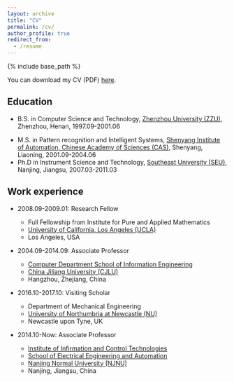 ```yaml
---
layout: archive
title: "CV"
permalink: /cv/
author_profile: true
redirect_from:
  - /resume
---
```


{% include base_path %}

You can download my CV (PDF) <a href="https://leizhangnjnu.github.io/papers/Leizhang-CV.pdf">here</a>.

Education
------
* B.S. in Computer Science and Technology, <a href="http://www.zzu.edu.cn/">Zhenzhou University (ZZU)</a>, Zhenzhou, Henan, 1997.09-2001.06
<!-- * M.S of basic theory courses in Automation, <a href="https://www.ustc.edu.cn/">University Of Science And Technology Of China (USTC)</a>, Hefei, Anhui, 2001.09-2002.06 -->
* M.S. in Pattern recognition and Intelligent Systems, <a href="http://www.sia.cas.cn/">Shenyang Institute of Automation, Chinese Academy of Sciences (CAS)</a>, Shenyang, Liaoning, 2001.09-2004.06
* Ph.D in Instrument Science and Technology, <a href="https://www.seu.edu.cn/">Southeast University (SEU)</a>, Nanjing, Jiangsu, 2007.03-2011.03

Work experience
------
* 2008.09-2009.01: Research Fellow
  * Full Fellowship from Institute for Pure and Applied Mathematics
  * <a href="https://www.ucla.edu/">University of California, Los Angeles (UCLA)</a>
  * Los Angeles, USA

* 2004.09-2014.09: Associate Professor
  * <a href="https://xxgcxy.cjlu.edu.cn/">Computer Department School of Information Engineering</a>
  * <a href="https://www.cjlu.edu.cn">China Jiliang University (CJLU)</a>
  * Hangzhou, Zhejiang, China

* 2016.10-2017.10: Visiting Scholar
  * Department of Mechanical Engineering
  * <a href="https://www.northumbria.ac.uk/">University of Northumbria at Newcastle (NU)</a>
  * Newcastle upon Tyne, UK
  
* 2014.10-Now: Associate Professor
  * <a href="http://d.njnu.edu.cn/research-area/3205.html">Institute of Infirmation and Control Technologies</a>
  * <a href="http://d.njnu.edu.cn/">School of Electrical Engineering and Automation</a>
  * <a href="http://www.njnu.edu.cn/">Nanjing Normal University (NJNU)</a>
  * Nanjing, Jiangsu, China

